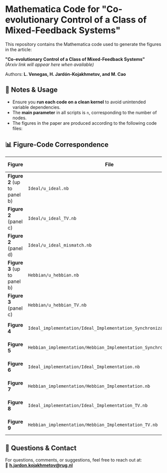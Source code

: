# Mathematica Code for "Co-evolutionary Control of a Class of Mixed-Feedback Systems"

This repository contains the Mathematica code used to generate the figures in the article:

**"Co-evolutionary Control of a Class of Mixed-Feedback Systems"**  
*(Arxiv link will appear here when available)*  

Authors: **L. Venegas, H. Jardón-Kojakhmetov, and M. Cao**

## 📌 Notes & Usage
- Ensure you **run each code on a clean kernel** to avoid unintended variable dependencies.
- The **main parameter** in all scripts is `n`, corresponding to the number of nodes.
- The figures in the paper are produced according to the following code files:

## 📊 Figure-Code Correspondence
| Figure | File | Parameter Settings |
|--------|---------------------------------|----------------|
| **Figure 2** (up to panel b) | `Ideal/u_ideal.nb` | (a) `n = 4`, (b) `n = 100` |
| **Figure 2** (panel c) | `Ideal/u_ideal_TV.nb` | - |
| **Figure 2** (panel d) | `Ideal/u_ideal_mismatch.nb` | - |
| **Figure 3** (up to panel b) | `Hebbian/u_hebbian.nb` | (a) `n = 4`, (b) `n = 100` |
| **Figure 3** (panel c) | `Hebbian/u_hebbian_TV.nb` | - |
| **Figure 4** | `Ideal_implementation/Ideal_Implementation_Synchronization.nb` | (a) `n = 4`, (b) `n = 100` |
| **Figure 5** | `Hebbian_implementation/Hebbian_Implementation_Synchronization.nb` | (a) `n = 4`, (b) `n = 100` |
| **Figure 6** | `Ideal_implementation/Ideal_Implementation.nb` | (a) `n = 4`, (b) `n = 100` |
| **Figure 7** | `Hebbian_implementation/Hebbian_Implementation.nb` | (a) `n = 4`, (b) `n = 100` |
| **Figure 8** | `Ideal_implementation/Ideal_Implementation_TV.nb` | (a) `n = 4`, (b) `n = 100` |
| **Figure 9** | `Hebbian_implementation/Hebbian_Implementation_TV.nb` | (a) `n = 4`, (b) `n = 100` |

## 📩 Questions & Contact
For questions, comments, or suggestions, feel free to reach out at:  
📧 **h.jardon.kojakhmetov@rug.nl**
